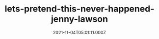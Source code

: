 ---
date: 2021-11-04T05:01:11.000Z
description: ''
draft: true
images: []
lead: ''
reddit: ''
series: ''
slug: lets-pretend-this-never-happened-jenny-lawson
tags: []
thumbnail: ''
title: lets-pretend-this-never-happened-jenny-lawson
toc: false
tweetId: ''

---